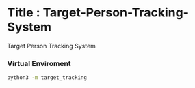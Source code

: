 # Title : Target-Person-Tracking-System
Target Person Tracking System
### Virtual Enviroment
```sh
python3 -m target_tracking
```
